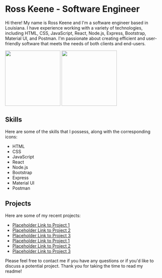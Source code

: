 # Ross Keene - Software Engineer

Hi there! My name is Ross Keene and I'm a software engineer based in Louisiana. I have experience working with a variety of technologies, including HTML, CSS, JavaScript, React, Node.js, Express, Bootstrap, Material UI, and Postman. I'm passionate about creating efficient and user-friendly software that meets the needs of both clients and end-users.


<img height="180em" src="https://github-readme-stats.vercel.app/api?username=CodeNinja202&show_icons=true&hide_border=true&&count_private=true&include_all_commits=true" />


<img height="180em" src="[https://github-readme-stats.vercel.app/api?username=Gapur&show_icons=true&hide_border=true&&count_private=true&include_all_commits=true](https://github-readme-stats.vercel.app/api?username=Gapur&show_icons=true&hide_border=true&&count_private=true&include_all_commits=true)" />

## Skills

Here are some of the skills that I possess, along with the corresponding icons:

- <i class="fab fa-html5"></i> HTML
- <i class="fab fa-css3-alt"></i> CSS
- <i class="fab fa-js-square"></i> JavaScript
- <i class="fab fa-react"></i> React
- <i class="fab fa-node-js"></i> Node.js
- <i class="fab fa-bootstrap"></i> Bootstrap
- <i class="fas fa-tachometer-alt"></i> Express
- <i class="fab fa-angular"></i> Material UI
- <i class="fas fa-file-alt"></i> Postman

## Projects

Here are some of my recent projects:

- [Placeholder Link to Project 1](#)
- [Placeholder Link to Project 2](#)
- [Placeholder Link to Project 3](#)
- [Placeholder Link to Project 1](#)
- [Placeholder Link to Project 2](#)
- [Placeholder Link to Project 3](#)

Please feel free to contact me if you have any questions or if you'd like to discuss a potential project. Thank you for taking the time to read my readme!
